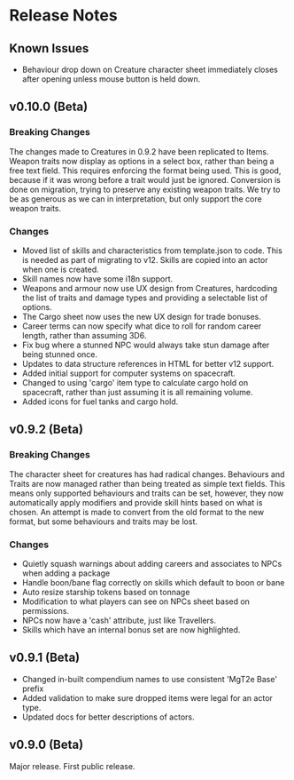 # Release Notes

## Known Issues

* Behaviour drop down on Creature character sheet immediately closes after opening unless mouse button
  is held down.

## v0.10.0 (Beta)

### Breaking Changes

The changes made to Creatures in 0.9.2 have been replicated to Items. Weapon traits now display
as options in a select box, rather than being a free text field. This requires enforcing the
format being used. This is good, because if it was wrong before a trait would just be ignored.
Conversion is done on migration, trying to preserve any existing weapon traits. We try to be
as generous as we can in interpretation, but only support the core weapon traits.

### Changes

* Moved list of skills and characteristics from template.json to code. This is needed as part
  of migrating to v12. Skills are copied into an actor when one is created.
* Skill names now have some i18n support.
* Weapons and armour now use UX design from Creatures, hardcoding the list of traits and damage
  types and providing a selectable list of options.
* The Cargo sheet now uses the new UX design for trade bonuses.
* Career terms can now specify what dice to roll for random career length, rather than assuming 3D6.
* Fix bug where a stunned NPC would always take stun damage after being stunned once.
* Updates to data structure references in HTML for better v12 support.
* Added initial support for computer systems on spacecraft.
* Changed to using 'cargo' item type to calculate cargo hold on spacecraft, rather than just
  assuming it is all remaining volume.
* Added icons for fuel tanks and cargo hold.

## v0.9.2 (Beta)

### Breaking Changes

The character sheet for creatures has had radical changes. Behaviours and Traits are now managed rather than
being treated as simple text fields. This means only supported behaviours and traits can be set, however,
they now automatically apply modifiers and provide skill hints based on what is chosen. An attempt is
made to convert from the old format to the new format, but some behaviours and traits may be lost.

### Changes

* Quietly squash warnings about adding careers and associates to NPCs when adding a package
* Handle boon/bane flag correctly on skills which default to boon or bane
* Auto resize starship tokens based on tonnage
* Modification to what players can see on NPCs sheet based on permissions.
* NPCs now have a 'cash' attribute, just like Travellers.
* Skills which have an internal bonus set are now highlighted.

## v0.9.1 (Beta)

* Changed in-built compendium names to use consistent 'MgT2e Base' prefix
* Added validation to make sure dropped items were legal for an actor type.
* Updated docs for better descriptions of actors.

## v0.9.0 (Beta)

Major release. First public release.

